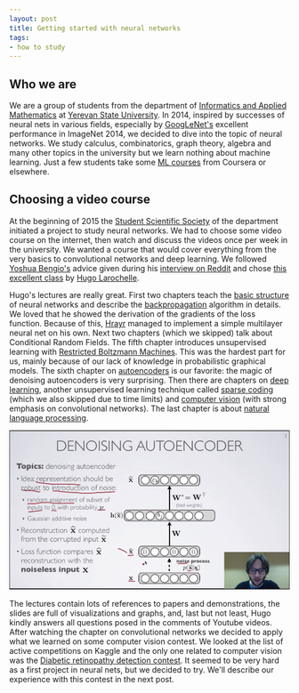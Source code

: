 ```yaml
---
layout: post
title: Getting started with neural networks
tags:
- how to study
---
```


## Who we are

We are a group of students from the department of [Informatics and Applied Mathematics](http://ysu.am/faculties/en/Informatics-and-Applied-Mathematics) at [Yerevan State University](http://ysu.am/main/en). In 2014, inspired by successes of neural nets in various fields, especially by [GoogLeNet's](http://karpathy.github.io/2014/09/02/what-i-learned-from-competing-against-a-convnet-on-imagenet/) excellent performance in ImageNet 2014, we decided to dive into the topic of neural networks. We study calculus, combinatorics, graph theory, algebra and many other topics in the university but we learn nothing about machine learning. Just a few students take some [ML courses](https://www.coursera.org/learn/machine-learning/home/info) from Coursera or elsewhere.

<!--more-->

## Choosing a video course
At the beginning of 2015 the [Student Scientific Society](http://ysu.am/sss/en) of the department initiated a project to study neural networks. We had to choose some video course on the internet, then watch and discuss the videos once per week in the university. We wanted a course that would cover everything from the very basics to convolutional networks and deep learning. We followed [Yoshua Bengio's](http://www.iro.umontreal.ca/~bengioy/yoshua_en/index.html) advice given during his [interview on Reddit](http://www.reddit.com/r/MachineLearning/comments/1ysry1/ama_yoshua_bengio) and chose [this excellent class](https://www.youtube.com/playlist?list=PL6Xpj9I5qXYEcOhn7TqghAJ6NAPrNmUBH) by [Hugo Larochelle](http://www.dmi.usherb.ca/~larocheh/index_en.html).

Hugo's lectures are really great. First two chapters teach the [basic structure](https://www.youtube.com/watch?v=SGZ6BttHMPw&list=PL6Xpj9I5qXYEcOhn7TqghAJ6NAPrNmUBH&index=1) of neural networks and describe the [backpropagation](https://www.youtube.com/watch?v=5adNQvSlF50&list=PL6Xpj9I5qXYEcOhn7TqghAJ6NAPrNmUBH&index=7) algorithm in details. We loved that he showed the derivation of the gradients of the loss function. Because of this, [Hrayr](https://github.com/Harhro94) managed to implement a simple multilayer neural net on his own. Next two chapters (which we skipped) talk about Conditional Random Fields. The fifth chapter introduces unsupervised learning with [Restricted Boltzmann Machines](https://www.youtube.com/watch?v=p4Vh_zMw-HQ&list=PL6Xpj9I5qXYEcOhn7TqghAJ6NAPrNmUBH&index=36). This was the hardest part for us, mainly because of our lack of knowledge in probabilistic graphical models. The sixth chapter on [autoencoders](https://www.youtube.com/watch?v=FzS3tMl4Nsc&list=PL6Xpj9I5qXYEcOhn7TqghAJ6NAPrNmUBH&index=44) is our favorite: the magic of denoising autoencoders is very surprising. Then there are chapters on [deep learning](https://www.youtube.com/watch?v=vXMpKYRhpmI&list=PL6Xpj9I5qXYEcOhn7TqghAJ6NAPrNmUBH&index=51), another unsupervised learning technique called [sparse coding](https://www.youtube.com/watch?v=7a0_iEruGoM&list=PL6Xpj9I5qXYEcOhn7TqghAJ6NAPrNmUBH&index=60) (which we also skipped due to time limits) and [computer vision](https://www.youtube.com/watch?v=rxKrCa4bg1I&list=PL6Xpj9I5qXYEcOhn7TqghAJ6NAPrNmUBH&index=69) (with strong emphasis on convolutional networks). The last chapter is about [natural language processing](https://www.youtube.com/watch?v=OzZIOiMVUyM&list=PL6Xpj9I5qXYEcOhn7TqghAJ6NAPrNmUBH&index=79).

![Denoising autoencoders](/public/2015-07-30/denoising-autoencoder-slide.png "A slide on denoising autoencoders from Hugo Larochelle's video course")

The lectures contain lots of references to papers and demonstrations, the slides are full of visualizations and graphs, and, last but not least, Hugo kindly answers all questions posed in the comments of Youtube videos. After watching the chapter on convolutional networks we decided to apply what we learned on some computer vision contest. We looked at the list of active competitions on Kaggle and the only one related to computer vision was the [Diabetic retinopathy detection contest](https://www.kaggle.com/c/diabetic-retinopathy-detection). It seemed to be very hard as a first project in neural nets, but we decided to try. We'll describe our experience with this contest in the next post.
